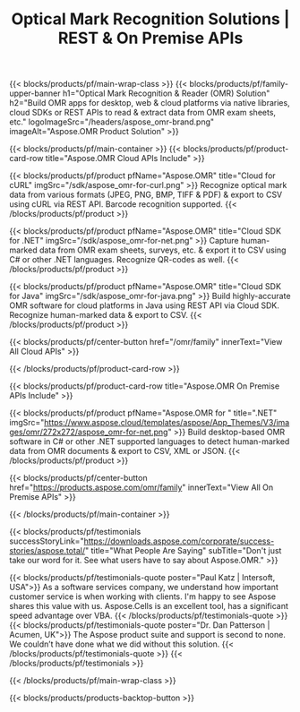 ﻿---
title: Optical Mark Recognition Solutions | REST & On Premise APIs 
description: Build OMR apps for desktop, web & cloud platforms via native libraries, cloud SDKs or REST APIs to read & extract data from OMR exam sheets 
weight: 60
url: /
---

{{< blocks/products/pf/main-wrap-class >}}
{{< blocks/products/pf/family-upper-banner h1="Optical Mark Recognition & Reader (OMR) Solution" h2="Build OMR apps for desktop, web & cloud platforms via native libraries, cloud SDKs or REST APIs to read & extract data from OMR exam sheets, etc." logoImageSrc="/headers/aspose_omr-brand.png" imageAlt="Aspose.OMR Product Solution" >}}

{{< blocks/products/pf/main-container >}}
{{< blocks/products/pf/product-card-row title="Aspose.OMR Cloud APIs Include" >}}

{{< blocks/products/pf/product pfName="Aspose.OMR" title="Cloud for cURL" imgSrc="/sdk/aspose_omr-for-curl.png" >}}
Recognize optical mark data from various formats (JPEG, PNG, BMP, TIFF & PDF) & export to CSV using cURL via REST API. Barcode recognition supported.
{{< /blocks/products/pf/product >}}

{{< blocks/products/pf/product pfName="Aspose.OMR" title="Cloud SDK for .NET" imgSrc="/sdk/aspose_omr-for-net.png" >}}
Capture human-marked data from OMR exam sheets, surveys, etc. & export it to CSV using C# or other .NET languages. Recognize QR-codes as well.
{{< /blocks/products/pf/product >}}

{{< blocks/products/pf/product pfName="Aspose.OMR" title="Cloud SDK for Java" imgSrc="/sdk/aspose_omr-for-java.png" >}}
Build highly-accurate OMR software for cloud platforms in Java using REST API via Cloud SDK. Recognize human-marked data & export to CSV.
{{< /blocks/products/pf/product >}}

{{< blocks/products/pf/center-button href="/omr/family" innerText="View All Cloud APIs" >}}

{{< /blocks/products/pf/product-card-row >}}

{{< blocks/products/pf/product-card-row title="Aspose.OMR On Premise APIs Include" >}}

{{< blocks/products/pf/product pfName="Aspose.OMR for " title=".NET" imgSrc="https://www.aspose.cloud/templates/aspose/App_Themes/V3/images/omr/272x272/aspose_omr-for-net.png" >}}
Build desktop-based OMR software in C# or other .NET supported languages to detect human-marked data from OMR documents & export to CSV, XML or JSON.
{{< /blocks/products/pf/product >}}

{{< blocks/products/pf/center-button href="https://products.aspose.com/omr/family" innerText="View All On Premise APIs" >}}


{{< /blocks/products/pf/main-container >}}

{{< blocks/products/pf/testimonials successStoryLink="https://downloads.aspose.com/corporate/success-stories/aspose.total/" title="What People Are Saying" subTitle="Don't just take our word for it. See what users have to say about Aspose.OMR." >}}

{{< blocks/products/pf/testimonials-quote poster="Paul Katz | Intersoft, USA">}}
As a software services company, we understand how important customer service is when working with clients. I'm happy to see Aspose shares this value with us. Aspose.Cells is an excellent tool, has a significant speed advantage over VBA.
{{< /blocks/products/pf/testimonials-quote >}}
{{< blocks/products/pf/testimonials-quote poster="Dr. Dan Patterson | Acumen, UK">}}
The Aspose product suite and support is second to none. We couldn’t have done what we did without this solution.
{{< /blocks/products/pf/testimonials-quote >}}
{{< /blocks/products/pf/testimonials >}}

{{< /blocks/products/pf/main-wrap-class >}}

{{< blocks/products/products-backtop-button >}}
